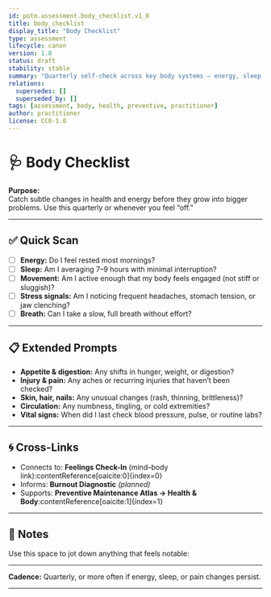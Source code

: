 ```yaml
---
id: potm.assessment.body_checklist.v1_0
title: body_checklist
display_title: "Body Checklist"
type: assessment
lifecycle: canon
version: 1.0
status: draft
stability: stable
summary: "Quarterly self-check across key body systems — energy, sleep, movement, and signals that often drift silently."
relations:
  supersedes: []
  superseded_by: []
tags: [assessment, body, health, preventive, practitioner]
author: practitioner
license: CC0-1.0
---
```


# 🩺 Body Checklist

**Purpose:**  
Catch subtle changes in health and energy before they grow into bigger problems. Use this quarterly or whenever you feel “off.”

---

## ✅ Quick Scan

- [ ] **Energy:** Do I feel rested most mornings?  
- [ ] **Sleep:** Am I averaging 7–9 hours with minimal interruption?  
- [ ] **Movement:** Am I active enough that my body feels engaged (not stiff or sluggish)?  
- [ ] **Stress signals:** Am I noticing frequent headaches, stomach tension, or jaw clenching?  
- [ ] **Breath:** Can I take a slow, full breath without effort?  

---

## 📋 Extended Prompts

- **Appetite & digestion:** Any shifts in hunger, weight, or digestion?  
- **Injury & pain:** Any aches or recurring injuries that haven’t been checked?  
- **Skin, hair, nails:** Any unusual changes (rash, thinning, brittleness)?  
- **Circulation:** Any numbness, tingling, or cold extremities?  
- **Vital signs:** When did I last check blood pressure, pulse, or routine labs?  

---

## 🌀 Cross-Links

- Connects to: **Feelings Check-In** (mind–body link):contentReference[oaicite:0]{index=0}  
- Informs: **Burnout Diagnostic** *(planned)*  
- Supports: **Preventive Maintenance Atlas → Health & Body**:contentReference[oaicite:1]{index=1}  

---

## 📝 Notes

Use this space to jot down anything that feels notable:






---

**Cadence:** Quarterly, or more often if energy, sleep, or pain changes persist.

---
